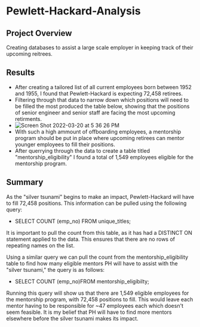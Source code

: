 # Pewlett-Hackard-Analysis

## Project Overview

Creating databases to assist a large scale employer in keeping track of their upcoming reitrees.

## Results

* After creating a tailored list of all current employees born between 1952 and 1955, I found that Pewlett-Hackard is expecting 72,458 retirees.
* Filtering through that data to narrow down which positions will need to be filled the most produced the table below, showing that the positions of senior engineer and senior staff are facing the most upcoming retirments.
* ![Screen Shot 2022-03-20 at 5 36 26 PM](https://user-images.githubusercontent.com/96406929/159192919-68ab9aa6-3a5d-477b-8f98-68db2cd71872.png)
* With such a high ammount of offboarding employees, a mentorship program should be put in place where upcoming retirees can mentor younger employees to fill their positions. 
* After querrying through the data to create a table titled "mentorship_eligibility" I found a total of 1,549 employees eligible for the mentorship program.

## Summary 
As the "silver tsunami" begins to make an impact, Pewlett-Hackard will have to fill 72,458 positions. This information can be pulled using the following query:

* SELECT COUNT (emp_no) FROM unique_titles;

It is important to pull the count from this table, as it has had a DISTINCT ON statement applied to the data. This ensures that there are no rows of repeating names on the list. 

Using a similar query we can pull the count from the mentorship_eligibility table to find how many eligible mentors PH will have to assist with the "silver tsunami," the query is as follows:
* SELECT COUNT (emp_no)FROM mentorship_eligibilty;

Running this query will show us that there are 1,549 eligible employees for the mentorship program, with 72,458 positions to fill. This would leave each mentor having to be responsible for ~47 employees each which doesn't seem feasible. It is my belief that PH will have to find more mentors elsewhere before the silver tsunami makes its impact. 

